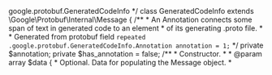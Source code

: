 <?php
# Generated by the protocol buffer compiler.  DO NOT EDIT!
# source: google/protobuf/descriptor.proto

namespace Google\Protobuf\Internal;

use Google\Protobuf\Internal\GPBType;
use Google\Protobuf\Internal\GPBWire;
use Google\Protobuf\Internal\RepeatedField;
use Google\Protobuf\Internal\InputStream;
use Google\Protobuf\Internal\GPBUtil;

/**
 * Describes the relationship between generated code and its original source
 * file. A GeneratedCodeInfo message is associated with only one generated
 * source file, but may contain references to different source .proto files.
 *
 * Generated from protobuf message <code>google.protobuf.GeneratedCodeInfo</code>
 */
class GeneratedCodeInfo extends \Google\Protobuf\Internal\Message
{
    /**
     * An Annotation connects some span of text in generated code to an element
     * of its generating .proto file.
     *
     * Generated from protobuf field <code>repeated .google.protobuf.GeneratedCodeInfo.Annotation annotation = 1;</code>
     */
    private $annotation;
    private $has_annotation = false;

    /**
     * Constructor.
     *
     * @param array $data {
     *     Optional. Data for populating the Message object.
     *
   